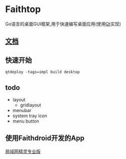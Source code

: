 # Faithtop
Go语言的桌面GUI框架,用于快速编写桌面应用(使用[Qt](https://github.com/therecipe/qt)实现)

## [文档](https://github.com/gofaith/faithtop/wiki)

## 快速开始

```shell
qtdeploy -tags=impl build desktop
```

## todo

- layout
    - gridlayout
- menubar
- system tray icon
- menu button

## 使用Faithdroid开发的App

[局域网精灵专业版](https://lan-genius.com)
